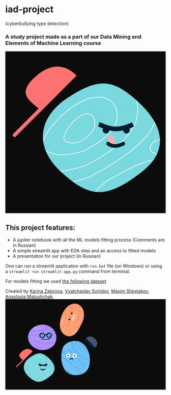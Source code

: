 # iad-project
(cyberbullying type detection)

### A study project made as a part of our Data Mining and Elements of Machine Learning course

<div align="center">
<img src="./icon.png">
</div>

## This project features:

* A jupiter notebook with all the ML models fitting process (Comments are in Russian)
* A simple streamlit app with EDA step and an access to fitted models
* A presentation for our project (in Russian)


One can run a streamlit application with `run.bat` file (on Windows) or using a `streamlit run streamlit-app.py` command from terminal.


For models fitting we used [the following dataset](https://www.kaggle.com/datasets/andrewmvd/cyberbullying-classification)

Created by [Karina Zakirova](https://github.com/KarinaZakirova), [Vyatcheslav Sviridov](https://github.com/VSvir), [Maxim Shestakov](https://github.com/AcipenserSturio), [Anastasia Matushchak](https://github.com/almatuschak).
<img src="./2222.png">
